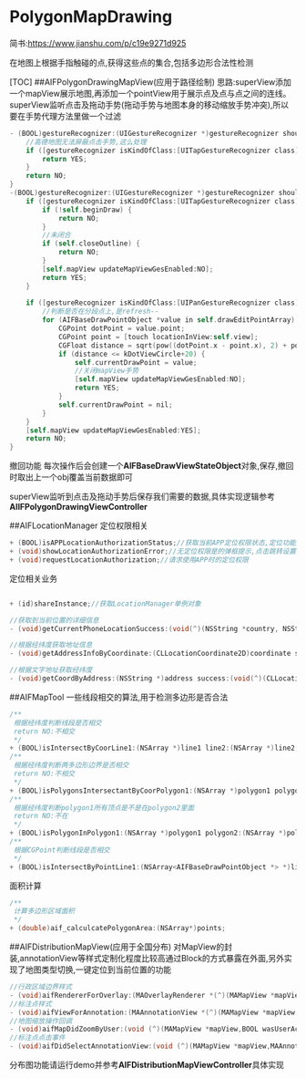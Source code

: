 # PolygonMapDrawing
简书:https://www.jianshu.com/p/c19e9271d925

在地图上根据手指触碰的点,获得这些点的集合,包括多边形合法性检测

[TOC]
##AIFPolygonDrawingMapView(应用于路径绘制)
思路:superView添加一个mapView展示地图,再添加一个pointView用于展示点及点与点之间的连线。superView监听点击及拖动手势(拖动手势与地图本身的移动缩放手势冲突),所以要在手势代理方法里做一个过滤
``` objectivec
- (BOOL)gestureRecognizer:(UIGestureRecognizer *)gestureRecognizer shouldRecognizeSimultaneouslyWithGestureRecognizer:(UIGestureRecognizer *)otherGestureRecognizer {
    //高德地图无法屏蔽点击手势,这么处理
    if ([gestureRecognizer isKindOfClass:[UITapGestureRecognizer class]]) {
        return YES;
    }
    return NO;
}
-(BOOL)gestureRecognizer:(UIGestureRecognizer *)gestureRecognizer shouldReceiveTouch:(UITouch *)touch{
    if ([gestureRecognizer isKindOfClass:[UITapGestureRecognizer class]]) {
        if (!self.beginDraw) {
            return NO;
        }
        //未闭合
        if (self.closeOutline) {
            return NO;
        }
        [self.mapView updateMapViewGesEnabled:NO];
        return YES;
    }
    
    if ([gestureRecognizer isKindOfClass:[UIPanGestureRecognizer class]]) {
        //判断是否在分段点上,是refresh--
        for (AIFBaseDrawPointObject *value in self.drawEditPointArray) {
            CGPoint dotPoint = value.point;
            CGPoint point = [touch locationInView:self.view];
            CGFloat distance = sqrt(pow((dotPoint.x - point.x), 2) + pow((dotPoint.y - point.y), 2));
            if (distance <= kDotViewCircle+20) {
                self.currentDrawPoint = value;
                //关闭mapView手势
                [self.mapView updateMapViewGesEnabled:NO];
                return YES;
            }
            self.currentDrawPoint = nil;
        }
    }
    [self.mapView updateMapViewGesEnabled:YES];
    return NO;
}
```

撤回功能
每次操作后会创建一个**AIFBaseDrawViewStateObject**对象,保存,撤回时取出上一个obj覆盖当前数据即可

superView监听到点击及拖动手势后保存我们需要的数据,具体实现逻辑参考**AIIFPolygonDrawingViewController**

##AIFLocationManager
定位权限相关
```objectivec
+ (BOOL)isAPPLocationAuthorizationStatus;//获取当前APP定位权限状态,定位功能是否可用
+ (void)showLocationAuthorizationError;//无定位权限是的弹框提示,点击跳转设置页面
+ (void)requestLocationAuthorization;//请求使用APP时的定位权限
```

定位相关业务
```objectivec

+ (id)shareInstance;//获取LocationManager单例对象

//获取到当前位置的详细信息
- (void)getCurrentPhoneLocationSuccess:(void(^)(NSString *country, NSString *province,NSString *city,NSString *county,NSString *addressName,id addressObject,CLLocationCoordinate2D coordinate))success fail:(void(^)(void))fail;

//根据经纬度获取地址信息
- (void)getAddressInfoByCoordinate:(CLLocationCoordinate2D)coordinate success:(void(^)(NSString *country, NSString *province,NSString *city,NSString *county,NSString *addressName,id addressObject))success fail:(void(^)(void))fail;

//根据文字地址获取经纬度
- (void)getCoordByAddress:(NSString *)address success:(void(^)(CLLocationCoordinate2D coord))success fail:(void(^)(void))fail;

```

##AIFMapTool
一些线段相交的算法,用于检测多边形是否合法
```objectivec
/**
 根据经纬度判断线段是否相交
 return NO:不相交
 */
+ (BOOL)isIntersectByCoorLine1:(NSArray *)line1 line2:(NSArray *)line2;
/**
 根据经纬度判断两多边形边界是否相交
 return NO:不相交
 */
+ (BOOL)isPolygonsIntersectantByCoorPolygon1:(NSArray *)polygon1 polygon2:(NSArray *)polygon2;
/**
 根据经纬度判断polygon1所有顶点是不是在polygon2里面
 return NO:不在
 */
+ (BOOL)isPolygonInPolygon1:(NSArray *)polygon1 polygon2:(NSArray *)polygon2;
/**
 根据CGPoint判断线段是否相交
 */
+ (BOOL)isIntersectByPointLine1:(NSArray<AIFBaseDrawPointObject *> *)line1 line2:(NSArray<AIFBaseDrawPointObject *> *)line2;
```

面积计算
```objectivec
/**
 计算多边形区域面积
 */
+ (double)aif_calculcatePolygonArea:(NSArray*)points;
```
##AIFDistributionMapView(应用于全国分布)
对MapView的封装,annotationView等样式定制化程度比较高通过Block的方式暴露在外面,另外实现了地图类型切换,一键定位到当前位置的功能
```objectivec
//行政区域边界样式
- (void)aifRendererForOverlay:(MAOverlayRenderer *(^)(MAMapView *mapView,id<MAOverlay> overlay))block;
//标注点样式
- (void)aifViewForAnnotation:(MAAnnotationView *(^)(MAMapView *mapView,id<MAAnnotation> annotation))block;
//地图缩放操作回调
- (void)aifMapDidZoomByUser:(void (^)(MAMapView *mapView,BOOL wasUserAction))block;
//标注点点击事件
- (void)aifDidSelectAnnotationView:(void (^)(MAMapView *mapView,MAAnnotationView* annotationView))block;
```
分布图功能请运行demo并参考**AIFDistributionMapViewController**具体实现
